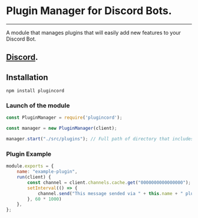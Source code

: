 # Plugin Manager for Discord Bots.
---
A module that manages plugins that will easily add new features to your Discord Bot.

[Discord](https://discord.gg/cW2ntzQ3fb).
---

## Installation

```shell
npm install plugincord
```

### Launch of the module

```javascript
const PluginManager = require('plugincord');

const manager = new PluginManager(client);

manager.start("./src/plugins"); // Full path of directory that includes plugin files.
```

### Plugin Example

```js
module.exports = {
    name: "example-plugin",
	run(client) {
        const channel = client.channels.cache.get("0000000000000000");
        setInterval(() => {
            channel.send("This message sended via " + this.name + " plugin!");
        }, 60 * 1000)
	},
};
```